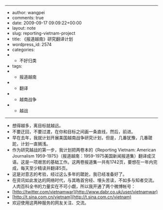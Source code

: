 - ---
- author: wangpei
- comments: true
- date: 2009-09-17 09:09:22+00:00
- layout: note
- slug: reporting-vietnam-project
- title: 《报道越南》研究翻译计划
- wordpress_id: 2574
- categories:
- - 不好归类
- tags:
- - 报道越南
- - 翻译
- - 越南战争
- - 越战
- ---
- 想得越多，离目标就越远。
- 不要迂回，不要过渡，在你和目标之间画一条直线，然后，前进。
- 早在去年，我就计划开展美国越南战争研究计划，但是，几番犹豫，几番蹉跎，计划一直搁浅。
- 作为研究越战的第一步，我计划把两卷本的《Reporting Vietnam: American Journalism 1959-1975》（报道越南：1959-1975美国新闻报道集）翻译成汉语。这是一项艰苦的基础工作。这两卷报道集一共有1742页，要想在一年内完成，每天至少精读并翻译5页。
- 这是对意志的考验，经过这么多年的蹉跎，我已经准备好了。
- 在资讯如此发达的网络时代，与其皓首穷经、埋头苦读，不如多与知者交流。人肉百科全书的力量实在不可小觑，所以我开通了两个微博帐号：
- [http://twitter.com/vietnamwar](http://www.dabr.co.uk/user/vietnamwar)
- [http://t.sina.com.cn/vietnam](http://t.sina.com.cn/vietnam)
- 欢迎使用这两种服务的网友关注、交流。
